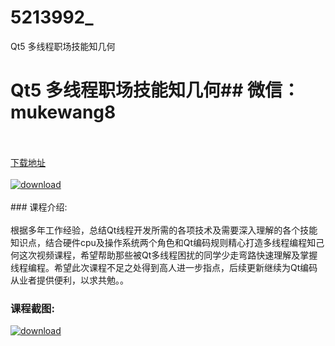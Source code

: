 # 5213992_
Qt5 多线程职场技能知几何
# Qt5 多线程职场技能知几何## 微信：mukewang8
<br/></br>[下载地址](http://www.36tz.cn/article/5213992 "下载地址")
<br/></br>[![download](http://36tz.cn/muke_img/2020_06_12345-5-300x202.jpg "下载地址")](http://www.36tz.cn/article/5213992 "下载地址")
<br/></br>### 课程介绍:<br/></br>根据多年工作经验，总结Qt线程开发所需的各项技术及需要深入理解的各个技能知识点，结合硬件cpu及操作系统两个角色和Qt编码规则精心打造多线程编程知己何这次视频课程，希望帮助那些被Qt多线程困扰的同学少走弯路快速理解及掌握线程编程。希望此次课程不足之处得到高人进一步指点，后续更新继续为Qt编码从业者提供便利，以求共勉。。

### 课程截图:
[![download](http://36tz.cn/muke_img/2020_06_2-102.png "下载地址")](http://www.36tz.cn/article/5213992 "下载地址")
